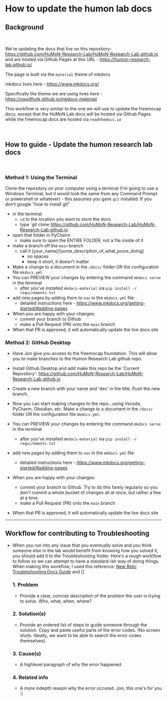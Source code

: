 # How to update the humon lab docs

## Background
<p>&nbsp;</p> 

We're updating the docs that live on this repository- 
https://github.com/HuMoN-Research-Lab/HuMoN-Research-Lab.github.io
and are hosted via Github Pages at this URL - https://humon-research-lab.github.io/

The page is built via the `material` theme of mkdocs

mkdocs lives here - 
https://www.mkdocs.org/

Specifically the theme we are using lives here -
https://squidfunk.github.io/mkdocs-material/

This workflow is very similar to the one we will use to update the freemocap docs, except that the HuMoN Lab docs will be hosted via Github Pages while the freemocap docs are hosted via `readthedocs.io`
<p>&nbsp;</p> 

## How to guide - Update the humon research lab docs  
<p>&nbsp;</p> 

### Method 1: Using the Terminal  

 Clone the repository on your computer using a terminal (I'm going to use a Windows Terminal, but it would look the same from any Command Prompt or powershell or whatever)
    - this assumes you gave `git` installed. If you don't google "how to install git"  

- in the terminal
    -  `cd` to the location you want to store the docs
    -  type `git clone https://github.com/HuMoN-Research-Lab/HuMoN-Research-Lab.github.io
- open that folder in PyCharm
    - make sure to open the ENTIRE FOLDER, not  a file inside of it
- make a branch off the `main` branch
    - call it [your_name]/[some_description_of_what_youre_doing]
        - no spaces
        - keep it short, it doesn't matter
- Make a change to a document in the `/docs/` folder OR the configuration file `mkdocs.yml`
- You can PREVIEW your changes by entering the command `mkdocs serve` in the terminal
    - after you've installed `mkdocs-material` via `pip install -r requirements.txt`
- add new pages by adding them to `nav` in the `mkdocs.yml` file
    - detailed instructions here - https://www.mkdocs.org/getting-started/#adding-pages
- When you are happy with your changes:
  - commit your branch to Github
  - make a Pull Request (PR) onto the `main` branch
- When that PR is approved, it will automatically update the live docs site

### Method 2: GitHub Desktop
- Have Jon give you access to the freemocap foundation. This will allow you to make branches to the Humon Research Lab github repo. 

- Install Github Desktop and add make this repo be the 'Current Repository': https://github.com/HuMoN-Research-Lab/HuMoN-Research-Lab.github.io

- Create a new branch with your name and 'dev' in the title. Push the new branch. 

- Now you can start making changes to the repo...using Vscode, PyCharm, Obsidian, etc. Make a change to a document in the `/docs/` folder OR the configuration file `mkdocs.yml`.
- You can PREVIEW your changes by entering the command `mkdocs serve` in the terminal
    - after you've installed `mkdocs-material` via `pip install -r requirements.txt`
- add new pages by adding them to `nav` in the `mkdocs.yml` file
    - detailed instructions here - https://www.mkdocs.org/getting-started/#adding-pages
- When you are happy with your changes:
  - commit your branch to Github. Try to do this farely regularly so you don't commit a whole bucket of changes all at once, but rather a few at a time. 
  - make a Pull Request (PR) onto the `main` branch
- When that PR is approved, it will automatically update the live docs site
---

## Workflow for contributing to Troubleshooting 
- When you run into any issue that you eventually solve and you think someone else in the lab would benefit from knowing how you solved it, you should add it to the Troubleshooting folder. Here's a rough workflow to follow so we can attempt to have a standard-ish way of doing things. When making this workflow, I used this reference: [New Relic Troubleshooting Docs Guide](https://docs.newrelic.com/docs/style-guide/writing-docs/article-templates/troubleshooting-docs-guide/) and []
    
    ### 1. Problem
    
    - Provide a clear, concise description of the problem the user is trying to solve. Who, what, when, where?  

    ### 2. Solution(s)

    - Provide an ordered list of steps to guide someone through the solution. Copy and paste useful parts of the error codes. (No screen shots. Ideally, we want to be able to search the error codes themselves).

    ### 3. Cause(s)

    - A highlevel paragraph of why the error happened. 

    ### 4. Related info
    
    - A more indepth reason why the error occured. Jon, this one's for you :) 